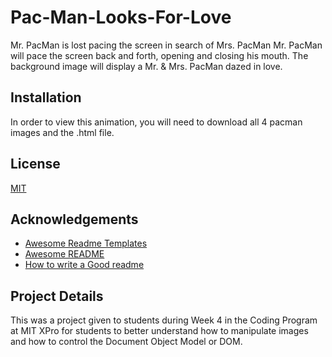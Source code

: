 
# Pac-Man-Looks-For-Love

Mr. PacMan is lost pacing the screen in search of Mrs. PacMan 
Mr. PacMan will pace the screen back and forth, opening and closing his mouth.
The background image will display a Mr. & Mrs. PacMan dazed in love. 

## Installation

In order to view this animation, you will need to download all 4 pacman images and the .html file. 
## License

[MIT](https://choosealicense.com/licenses/mit/)


## Acknowledgements

 - [Awesome Readme Templates](https://awesomeopensource.com/project/elangosundar/awesome-README-templates)
 - [Awesome README](https://github.com/matiassingers/awesome-readme)
 - [How to write a Good readme](https://bulldogjob.com/news/449-how-to-write-a-good-readme-for-your-github-project)


## Project Details
This was a project given to students during Week 4 in the Coding Program at MIT XPro for students to better understand how to manipulate images and how to control the Document Object Model or DOM. 
